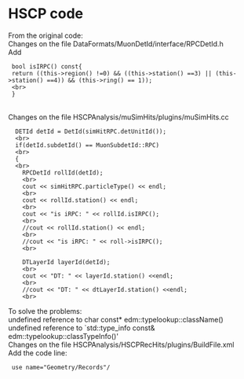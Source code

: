 # HSCP code

From the original code:
<br>
Changes on the file DataFormats/MuonDetId/interface/RPCDetId.h
<br>
Add
<br>



     bool isIRPC() const{
     return ((this->region() !=0) && ((this->station() ==3) || (this->station() ==4)) && (this->ring() == 1));
     <br>
     }
<br>
Changes on the file HSCPAnalysis/muSimHits/plugins/muSimHits.cc
<br>
      
      DETId detId = DetId(simHitRPC.detUnitId());
      <br>
      if(detId.subdetId() == MuonSubdetId::RPC)
      <br>
      {
      <br>
        RPCDetId rollId(detId);
        <br>
        cout << simHitRPC.particleType() << endl;
        <br>
        cout << rollId.station() << endl;
        <br>
        cout << "is iRPC: " << rollId.isIRPC();
        <br>
        //cout << rollId.station() << endl;
        <br>
        //cout << "is iRPC: " << roll->isIRPC();
        <br>
        
        DTLayerId layerId(detId);
        <br>
        cout << "DT: " << layerId.station() <<endl;
        <br>
        //cout << "DT: " << dtLayerId.station() <<endl;
        <br>
To solve the problems:
<br>
undefined reference to char const* edm::typelookup::className<MuonGeometryRecord>()
<br>
undefined reference to `std::type_info const& edm::typelookup::classTypeInfo<MuonGeometryRecord>()'
<br>
Changes on the file HSCPAnalysis/HSCPRecHits/plugins/BuildFile.xml
  <br>
  Add the code line:
     <br>
     
     
     
     use name="Geometry/Records"/
